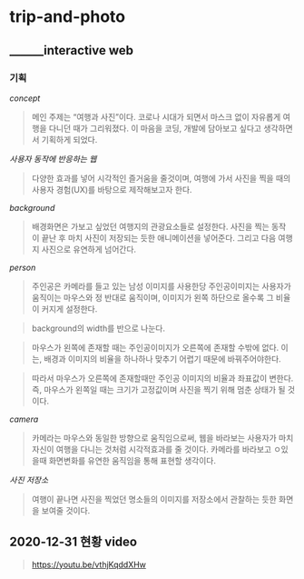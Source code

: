 # trip-and-photo

## ______interactive web

### 기획

*concept*
> 메인 주제는 “여행과 사진”이다.
> 코로나 시대가 되면서 마스크 없이 자유롭게 여행을 다니던 때가 그리워졌다. 이 마음을 코딩, 개발에 담아보고 싶다고 생각하면서 기획하게 되었다.

*사용자 동작에 반응하는 웹*
> 다양한 효과를 넣어 시각적인 즐거움을 줄것이며, 여행에 가서 사진을 찍을 때의 사용자 경험(UX)를 바탕으로 제작해보고자 한다.

*background*
> 배경화면은 가보고 싶었던 여행지의 관광요소들로 설정한다. 사진을 찍는 동작 이 끝난 후 마치 사진이 저장되는 듯한 애니메이션을 넣어준다. 그리고 다음 여행지 사진으로 유연하게 넘어간다.

*person*
> 주인공은 카메라를 들고 있는 남성 이미지를 사용한당 주인공이미지는 사용자가 움직이는 마우스와 정 반대로 움직이며, 이미지가 왼쪽 하단으로 올수록 그 비율이 커지게 설정한다.

> background의 width를 반으로 나눈다.

> 마우스가 왼쪽에 존재할 때는 주인공이미지가 오른쪽에 존재할 수밖에 없다. 이는, 배경과 이미지의 비율을 하나하나 맞추기 어렵기 때문에 바꿔주어야한다.

> 따라서 마우스가 오른쪽에 존재할때만 주인공 이미지의 비율과 좌표값이 변한다. 즉, 마우스가 왼쪽일 때는 크기가 고정값이며 사진을 찍기 위해 멈춘 상태가 될 것이다.

*camera*
> 카메라는 마우스와 동일한 방향으로 움직임으로써, 웹을 바라보는 사용자가 마치 자신이 여행을 다니는 것처럼 시각적효과를 줄 것이다. 카메라를 바라보고 ㅇ있을때 화면변화를 유연한 움직임을 통해 표현할 생각이다.

*사진 저장소* 
> 여행이 끝나면 사진을 찍었던 명소들의 이미지를 저장소에서 관찰하는 듯한 화면을 보여줄 것이다.




## 2020-12-31 현황 video
> https://youtu.be/vthjKqddXHw
